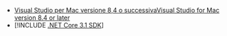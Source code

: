 * [<span data-ttu-id="ff80b-101">Visual Studio per Mac versione 8,4 o successiva</span><span class="sxs-lookup"><span data-stu-id="ff80b-101">Visual Studio for Mac version 8.4 or later</span></span>](https://visualstudio.microsoft.com/vs/mac/)
* [!INCLUDE [.NET Core 3.1 SDK](~/includes/3.1-SDK.md)]

